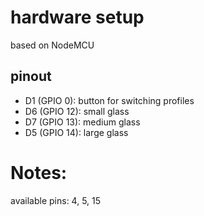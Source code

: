 # hardware setup
based on NodeMCU

## pinout
* D1 (GPIO 0): button for switching profiles
* D6 (GPIO 12): small glass
* D7 (GPIO 13): medium glass
* D5 (GPIO 14): large glass


# Notes:
available pins:
4, 5, 15
